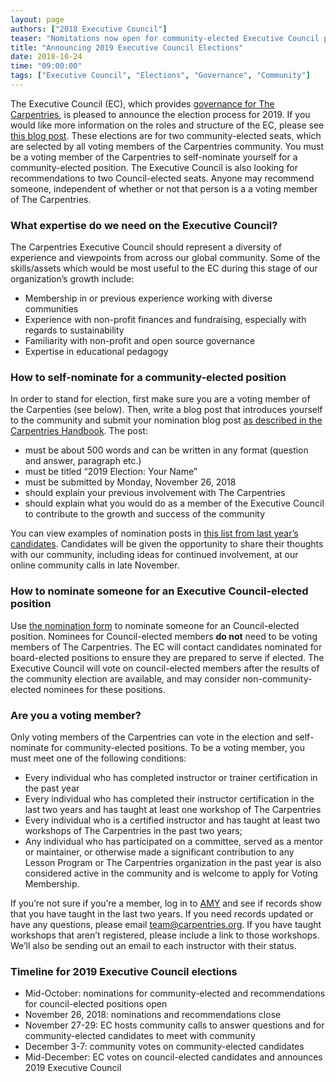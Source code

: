 ```yaml
---
layout: page
authors: ["2018 Executive Council"]
teaser: "Nomitations now open for community-elected Executive Council positions."
title: "Announcing 2019 Executive Council Elections"
date: 2018-10-24
time: "09:00:00"
tags: ["Executive Council", "Elections", "Governance", "Community"]
---
```


The Executive Council (EC), which provides  [governance for The Carpentries](http://carpentries.org/governance/), is pleased to announce the election process for 2019. 
If you would like more information on the roles and structure of the EC, please see [this blog post](https://carpentries.org/blog/2018/09/executive-committee-structure/). These elections are for two community-elected seats, which are selected by all voting members of the Carpentries community. You must be a voting member of the Carpentries to self-nominate yourself for a community-elected position. The Executive Council is also looking for recommendations to two Council-elected seats. Anyone may recommend someone, independent of whether or not that person is a a voting member of The Carpentries.

### What expertise do we need on the Executive Council?
The Carpentries Executive Council should represent a diversity of experience and viewpoints from across our global community. Some of the skills/assets which would be most useful to the EC during this stage of our organization’s growth include:
- Membership in or previous experience working with diverse communities
- Experience with non-profit finances and fundraising, especially with regards to sustainability
- Familiarity with non-profit and open source governance
- Expertise in educational pedagogy

### How to self-nominate for a community-elected position
In order to stand for election, first make sure you are a voting member of the Carpenties (see below). 
Then, write a blog post that introduces yourself to the community and submit your nomination blog post [as described in the Carpentries Handbook](https://docs.carpentries.org/topic_folders/communications/submit_blog_post.html). The post:
- must be about 500 words and can be written in any format (question and answer, paragraph etc.)
- must be titled “2019 Election: Your Name”
- must be submitted by Monday, November 26, 2018
- should explain your previous involvement with The Carpentries
- should explain what you would do as a member of the Executive Council to contribute to the growth and success of the community

You can view examples of nomination posts in [this list from last year’s candidates](https://software-carpentry.org/blog/2017/11/sc-candidates-2018.html). 
Candidates will be given the opportunity to share their thoughts with our community, including ideas for continued involvement, 
at our online community calls in late November.

### How to nominate someone for an Executive Council-elected position
Use [the nomination form](https://docs.google.com/forms/d/e/1FAIpQLSekjBS9pR0k2HO3VVfCk7sOiOHcJbruw6O6BJCr_pA8bwqgWQ/viewform) to nominate someone for an Council-elected position. Nominees for Council-elected members **do not** need to be voting 
members of The Carpentries. The EC will contact candidates nominated for board-elected positions to ensure they are prepared to serve 
if elected. The Executive Council will vote on council-elected members after the results of the community election are available, and 
may consider non-community-elected nominees for these positions. 

### Are you a voting member?  
Only voting members of the Carpentries can vote in the election and self-nominate for community-elected positions. 
To be a voting member, you must meet one of the following conditions:
- Every individual who has completed instructor or trainer certification in the past year
- Every individual who has completed their instructor certification in the last two years and has taught at least one workshop of The Carpentries
- Every individual who is a certified instructor and has taught at least two workshops of The Carpentries in the past two years;
- Any individual who has participated on a committee, served as a mentor or maintainer, or otherwise made a significant contribution to any Lesson Program or The Carpentries organization in the past year is also considered active in the community and is welcome to apply for Voting Membership.  

If you’re not sure if you’re a member, log in to [AMY](https://amy.software-carpentry.org/account/login/) and see if records show that you have taught in the last two years. If you need records updated or have any questions, please email team@carpentries.org. If you have taught workshops that aren’t registered, please include a link to those workshops. We’ll also be sending out an email to each instructor with their status.

### Timeline for 2019 Executive Council elections  
- Mid-October: nominations for community-elected and recommendations for council-elected positions open
- November 26, 2018: nominations and recommendations close
- November 27-29: EC hosts community calls to answer questions and for community-elected candidates to meet with community
- December 3-7: community votes on community-elected candidates
- Mid-December: EC votes on council-elected candidates and announces 2019 Executive Council





